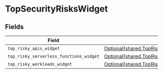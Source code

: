 # TopSecurityRisksWidget


## Fields

| Field                                                                                                          | Type                                                                                                           | Required                                                                                                       | Description                                                                                                    |
| -------------------------------------------------------------------------------------------------------------- | -------------------------------------------------------------------------------------------------------------- | -------------------------------------------------------------------------------------------------------------- | -------------------------------------------------------------------------------------------------------------- |
| `top_risky_apis_widget`                                                                                        | [Optional[shared.TopRiskyApisWidget]](../../models/shared/topriskyapiswidget.md)                               | :heavy_minus_sign:                                                                                             | N/A                                                                                                            |
| `top_risky_serverless_functions_widget`                                                                        | [Optional[shared.TopRiskyServerlessFunctionsWidget]](../../models/shared/topriskyserverlessfunctionswidget.md) | :heavy_minus_sign:                                                                                             | N/A                                                                                                            |
| `top_risky_workloads_widget`                                                                                   | [Optional[shared.TopRiskyWorkloadsWidget]](../../models/shared/topriskyworkloadswidget.md)                     | :heavy_minus_sign:                                                                                             | N/A                                                                                                            |